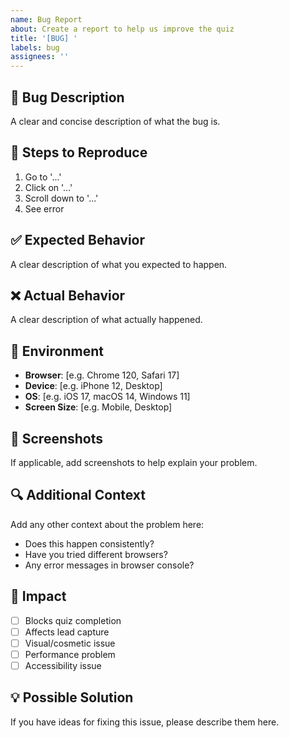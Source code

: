 ```yaml
---
name: Bug Report
about: Create a report to help us improve the quiz
title: '[BUG] '
labels: bug
assignees: ''
---
```


## 🐛 Bug Description

A clear and concise description of what the bug is.

## 🔄 Steps to Reproduce

1. Go to '...'
2. Click on '...'
3. Scroll down to '...'
4. See error

## ✅ Expected Behavior

A clear description of what you expected to happen.

## ❌ Actual Behavior

A clear description of what actually happened.

## 📱 Environment

- **Browser**: [e.g. Chrome 120, Safari 17]
- **Device**: [e.g. iPhone 12, Desktop]
- **OS**: [e.g. iOS 17, macOS 14, Windows 11]
- **Screen Size**: [e.g. Mobile, Desktop]

## 📸 Screenshots

If applicable, add screenshots to help explain your problem.

## 🔍 Additional Context

Add any other context about the problem here:
- Does this happen consistently?
- Have you tried different browsers?
- Any error messages in browser console?

## 🎯 Impact

- [ ] Blocks quiz completion
- [ ] Affects lead capture
- [ ] Visual/cosmetic issue
- [ ] Performance problem
- [ ] Accessibility issue

## 💡 Possible Solution

If you have ideas for fixing this issue, please describe them here.